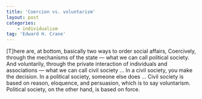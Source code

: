 ```yaml
---
title: 'Coercion vs. voluntarism'
layout: post
categories:
    - individualism
tag: 'Edward H. Crane'
---
```


\[T\]here are, at bottom, basically two ways to order social affairs, Coercively, through the mechanisms of the state — what we can call political society. And voluntarily, through the private interaction of individuals and associations — what we can call civil society … In a civil society, you make the decision. In a political society, someone else does … Civil society is based on reason, eloquence, and persuasion, which is to say voluntarism. Political society, on the other hand, is based on force.